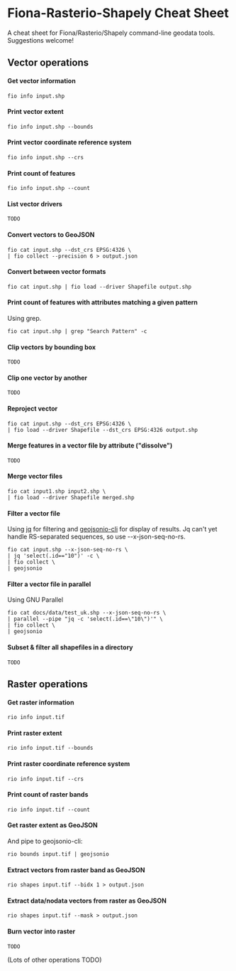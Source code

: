Fiona-Rasterio-Shapely Cheat Sheet
==================================

A cheat sheet for Fiona/Rasterio/Shapely command-line geodata tools. Suggestions welcome!

Vector operations
---

#### Get vector information

	fio info input.shp

#### Print vector extent

	fio info input.shp --bounds

#### Print vector coordinate reference system

	fio info input.shp --crs
	
#### Print count of features

	fio info input.shp --count
	
#### List vector drivers

	TODO

#### Convert vectors to GeoJSON

	fio cat input.shp --dst_crs EPSG:4326 \
	| fio collect --precision 6 > output.json

#### Convert between vector formats

	fio cat input.shp | fio load --driver Shapefile output.shp

#### Print count of features with attributes matching a given pattern

Using grep.

	fio cat input.shp | grep "Search Pattern" -c

#### Clip vectors by bounding box

	TODO

#### Clip one vector by another

	TODO

#### Reproject vector

	fio cat input.shp --dst_crs EPSG:4326 \
	| fio load --driver Shapefile --dst_crs EPSG:4326 output.shp
	
#### Merge features in a vector file by attribute ("dissolve")

  	TODO

#### Merge vector files

  	fio cat input1.shp input2.shp \
  	| fio load --driver Shapefile merged.shp

#### Filter a vector file

Using [jq](http://stedolan.github.io/jq/) for filtering and 
[geojsonio-cli](https://github.com/mapbox/geojsonio-cli) for display of results. Jq can't
yet handle RS-separated sequences, so use --x-json-seq-no-rs.

	fio cat input.shp --x-json-seq-no-rs \
	| jq 'select(.id=="10")' -c \
	| fio collect \
	| geojsonio

#### Filter a vector file in parallel

Using GNU Parallel

	fio cat docs/data/test_uk.shp --x-json-seq-no-rs \
	| parallel --pipe "jq -c 'select(.id==\"10\")'" \
	| fio collect \
	| geojsonio

#### Subset & filter all shapefiles in a directory

  	TODO

Raster operations
---

#### Get raster information

	rio info input.tif

#### Print raster extent

	rio info input.tif --bounds

#### Print raster coordinate reference system

	rio info input.tif --crs
	
#### Print count of raster bands

	rio info input.tif --count

#### Get raster extent as GeoJSON

And pipe to geojsonio-cli:

	rio bounds input.tif | geojsonio

#### Extract vectors from raster band as GeoJSON

	rio shapes input.tif --bidx 1 > output.json

#### Extract data/nodata vectors from raster as GeoJSON

	rio shapes input.tif --mask > output.json
	
#### Burn vector into raster

	TODO

(Lots of other operations TODO)
